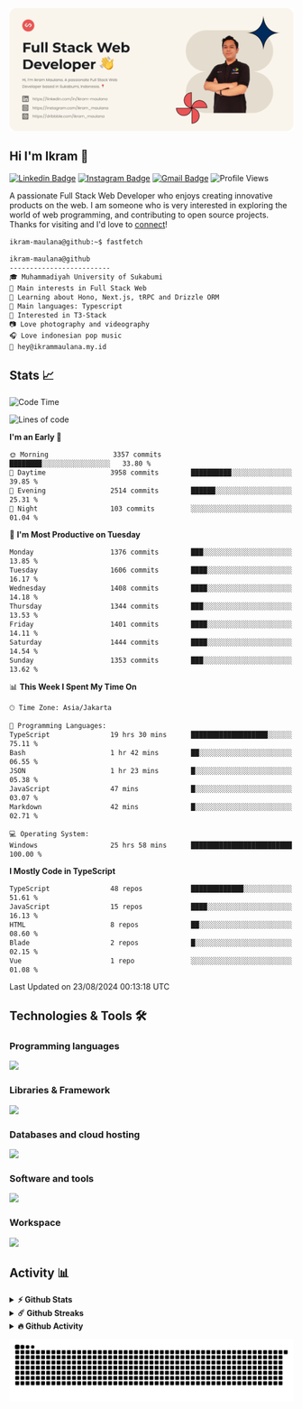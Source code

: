 ![IkramBanner](ikrambanner.webp)

## Hi I'm Ikram 👋

[![Linkedin Badge](https://img.shields.io/badge/-ikram--maulana-blue?style=flat&logo=Linkedin&logoColor=white&link=https://links.ikrammaulana.my.id/s/linkedin)](https://links.ikrammaulana.my.id/s/linkedin)
[![Instagram Badge](https://img.shields.io/badge/-@ikram__maulana-purple?style=flat&logo=instagram&logoColor=white&link=https://links.ikrammaulana.my.id/s/instagram)](https://links.ikrammaulana.my.id/s/instagram)
[![Gmail Badge](https://img.shields.io/badge/-ikrammaulana-c14438?style=flat&logo=Gmail&logoColor=white&link=https://links.ikrammaulana.my.id/s/email)](https://links.ikrammaulana.my.id/s/email)
![Profile Views](https://komarev.com/ghpvc/?username=Ikram-Maulana)

A passionate Full Stack Web Developer who enjoys creating innovative products on the web. I am someone who is very interested in exploring the world of web programming, and contributing to open source projects. Thanks for visiting and I'd love to [connect](https://links.ikrammaulana.my.id/s/linkedin)!

```console
ikram-maulana@github:~$ fastfetch
```

```console
ikram-maulana@github
-------------------------
🎓 Muhammadiyah University of Sukabumi
🔎 Main interests in Full Stack Web
🌱 Learning about Hono, Next.js, tRPC and Drizzle ORM
🌟 Main languages: Typescript
🚩 Interested in T3-Stack
📷 Love photography and videography
🎧 Love indonesian pop music
📧 hey@ikrammaulana.my.id
```

## Stats 📈

<!--START_SECTION:waka-->
![Code Time](http://img.shields.io/badge/Code%20Time-1%2C957%20hrs%2022%20mins-blue)

![Lines of code](https://img.shields.io/badge/From%20Hello%20World%20I%27ve%20Written-13.8%20million%20lines%20of%20code-blue)

**I'm an Early 🐤** 

```text
🌞 Morning                3357 commits        ████████░░░░░░░░░░░░░░░░░   33.80 % 
🌆 Daytime                3958 commits        ██████████░░░░░░░░░░░░░░░   39.85 % 
🌃 Evening                2514 commits        ██████░░░░░░░░░░░░░░░░░░░   25.31 % 
🌙 Night                  103 commits         ░░░░░░░░░░░░░░░░░░░░░░░░░   01.04 % 
```
📅 **I'm Most Productive on Tuesday** 

```text
Monday                   1376 commits        ███░░░░░░░░░░░░░░░░░░░░░░   13.85 % 
Tuesday                  1606 commits        ████░░░░░░░░░░░░░░░░░░░░░   16.17 % 
Wednesday                1408 commits        ████░░░░░░░░░░░░░░░░░░░░░   14.18 % 
Thursday                 1344 commits        ███░░░░░░░░░░░░░░░░░░░░░░   13.53 % 
Friday                   1401 commits        ████░░░░░░░░░░░░░░░░░░░░░   14.11 % 
Saturday                 1444 commits        ████░░░░░░░░░░░░░░░░░░░░░   14.54 % 
Sunday                   1353 commits        ███░░░░░░░░░░░░░░░░░░░░░░   13.62 % 
```


📊 **This Week I Spent My Time On** 

```text
🕑︎ Time Zone: Asia/Jakarta

💬 Programming Languages: 
TypeScript               19 hrs 30 mins      ███████████████████░░░░░░   75.11 % 
Bash                     1 hr 42 mins        ██░░░░░░░░░░░░░░░░░░░░░░░   06.55 % 
JSON                     1 hr 23 mins        █░░░░░░░░░░░░░░░░░░░░░░░░   05.38 % 
JavaScript               47 mins             █░░░░░░░░░░░░░░░░░░░░░░░░   03.07 % 
Markdown                 42 mins             █░░░░░░░░░░░░░░░░░░░░░░░░   02.71 % 

💻 Operating System: 
Windows                  25 hrs 58 mins      █████████████████████████   100.00 % 
```

**I Mostly Code in TypeScript** 

```text
TypeScript               48 repos            █████████████░░░░░░░░░░░░   51.61 % 
JavaScript               15 repos            ████░░░░░░░░░░░░░░░░░░░░░   16.13 % 
HTML                     8 repos             ██░░░░░░░░░░░░░░░░░░░░░░░   08.60 % 
Blade                    2 repos             █░░░░░░░░░░░░░░░░░░░░░░░░   02.15 % 
Vue                      1 repo              ░░░░░░░░░░░░░░░░░░░░░░░░░   01.08 % 
```




 Last Updated on 23/08/2024 00:13:18 UTC
<!--END_SECTION:waka-->

## Technologies & Tools 🛠️

### Programming languages

<a href="https://skillicons.dev">
<img src="https://skillicons.dev/icons?i=html,css,sass,js,ts,php,py" />
</a>

### Libraries & Framework

<a href="https://skillicons.dev">
<img src="https://skillicons.dev/icons?i=react,next,laravel,express,tailwind">
</a>

### Databases and cloud hosting

<a href="https://skillicons.dev">
<img src="https://skillicons.dev/icons?i=sqlite,mysql,redis,vercel,cloudflare" />
</a>

### Software and tools

<a href="https://skillicons.dev">
<img src="https://skillicons.dev/icons?i=github,vscode,figma&perline=11" />
</a>

### Workspace

<a href="https://skillicons.dev">
<img src="https://skillicons.dev/icons?i=ubuntu,debian,windows&perline=11" />
</a>

## Activity 📊

<details>
  <summary><b>⚡ Github Stats</b></summary>

  <br />
  <img height="180em" src="https://github-readme-stats-eight-theta.vercel.app/api?username=ikram-maulana&show_icons=true&hide_border=true&&count_private=true&include_all_commits=true" />
  <img height="180em" src="https://github-readme-stats-eight-theta.vercel.app/api/top-langs/?username=ikram-maulana&show_icons=true&hide_border=true&layout=compact&langs_count=8"/>
</details>

<details>
  <summary><b>☄️ Github Streaks</b></summary>

  <br />
  <img height="180em" src="https://github-readme-streak-stats.herokuapp.com/?user=ikram-maulana&hide_border=true" />
</details>

<details>
  <summary><b>🔥 Github Activity</b></summary>

  <br />
  <img height="180em" src="https://github-readme-activity-graph.vercel.app/graph?username=ikram-maulana&theme=github-light" />
</details>

![snake gif](https://github.com/ikram-maulana/ikram-maulana/blob/output/github-snake.svg)
